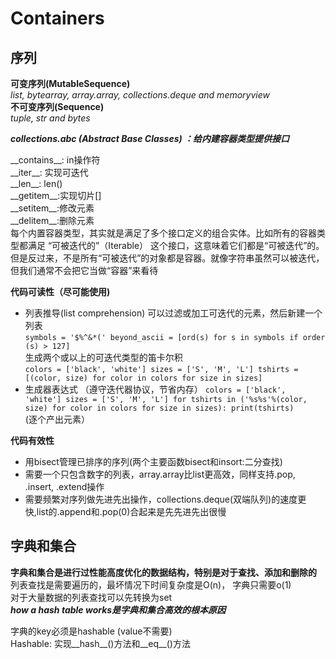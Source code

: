 # Containers
## 序列
**可变序列(MutableSequence)**  
*list, bytearray, array.array, collections.deque and memoryview*  
**不可变序列(Sequence)**  
*tuple, str and bytes*  

***collections.abc (Abstract Base Classes) ：给内建容器类型提供接口***

\_\_contains\_\_: in操作符  
\_\_iter\_\_: 实现可迭代  
\_\_len\_\_: len()  
\_\_getitem\_\_:实现切片[]  
\_\_setitem\_\_:修改元素  
\_\_delitem\_\_:删除元素  
每个内置容器类型，其实就是满足了多个接口定义的组合实体。比如所有的容器类型都满足 “可被迭代的”（Iterable） 这个接口，这意味着它们都是“可被迭代”的。但是反过来，不是所有“可被迭代”的对象都是容器。就像字符串虽然可以被迭代，但我们通常不会把它当做“容器”来看待  

**代码可读性（尽可能使用)**
* 列表推导(list comprehension)
	可以过滤或加工可迭代的元素，然后新建一个列表  
`
	symbols = '$%^&*('
	beyond_ascii = [ord(s) for s in symbols if order (s) > 127]
`  
	生成两个或以上的可迭代类型的笛卡尔积  	
	`
	colors = ['black', 'white']
	sizes = ['S', 'M', 'L']
	tshirts = [(color, size) for color in colors for size in sizes]
	`  
* 生成器表达式 （遵守迭代器协议，节省内存）
`
	colors = ['black', 'white']
	sizes = ['S', 'M', 'L']
	for tshirts in ('%s%s'%(color, size) for color in colors for size in sizes):
		print(tshirts)
`  
	(逐个产出元素）
	
**代码有效性**  
* 用bisect管理已排序的序列(两个主要函数bisect和insort:二分查找)
* 需要一个只包含数字的列表，array.array比list更高效，同样支持.pop, .insert, .extend操作
* 需要频繁对序列做先进先出操作，collections.deque(双端队列)的速度更快,list的.append和.pop(0)合起来是先先进先出很慢

## 字典和集合
**字典和集合是进行过性能高度优化的数据结构，特别是对于查找、添加和删除的**  
列表查找是需要遍历的，最坏情况下时间复杂度是O(n)， 字典只需要o(1)  
对于大量数据的列表查找可以先转换为set  
***how a hash table works是字典和集合高效的根本原因***   

字典的key必须是hashable (value不需要)  
Hashable: 实现__hash__()方法和__eq__()方法  
